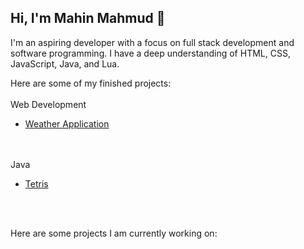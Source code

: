 ## Hi, I'm Mahin Mahmud 👋

I'm an aspiring developer with a focus on full stack development and software programming. I have a deep understanding of HTML, CSS, JavaScript, Java, and Lua.

Here are some of my finished projects:
<br><br>
Web Development
<ul>
  <li><a href="https://github.com/MMahmud24/ASC-DemoDay-Project">Weather Application</a></li>
</ul>

<br><br>
Java
<ul>
  <li><a href="https://github.com/MMahmud24/APCSA-FinalProject">Tetris</a></li>
</ul>
<br><br>

Here are some projects I am currently working on:

<!--
**MMahmud24/MMahmud24** is a ✨ _special_ ✨ repository because its `README.md` (this file) appears on your GitHub profile.

Here are some ideas to get you started:

- 🔭 I’m currently working on ...
- 🌱 I’m currently learning ...
- 👯 I’m looking to collaborate on ...
- 🤔 I’m looking for help with ...
- 💬 Ask me about ...
- 📫 How to reach me: ...
- 😄 Pronouns: ...
- ⚡ Fun fact: ...
-->
